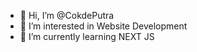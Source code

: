 - 👋 Hi, I’m @CokdePutra
- 👀 I’m interested in Website Development
- 🌱 I’m currently learning NEXT JS

<!---
CokdePutra/CokdePutra is a ✨ special ✨ repository because its `README.md` (this file) appears on your GitHub profile.
You can click the Preview link to take a look at your changes.
--->
